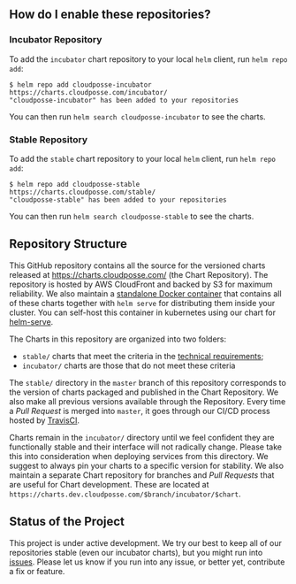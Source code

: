 ## How do I enable these repositories?


  ### Incubator Repository

  To add the `incubator` chart repository to your local `helm` client, run `helm repo add`:

  ```shell
  $ helm repo add cloudposse-incubator https://charts.cloudposse.com/incubator/
  "cloudposse-incubator" has been added to your repositories
  ```

  You can then run `helm search cloudposse-incubator` to see the charts.

  ### Stable Repository

  To add the `stable` chart repository to your local `helm` client, run `helm repo add`:

  ```shell
  $ helm repo add cloudposse-stable https://charts.cloudposse.com/stable/
  "cloudposse-stable" has been added to your repositories
  ```

  You can then run `helm search cloudposse-stable` to see the charts.

  ## Repository Structure

  This GitHub repository contains all the source for the versioned charts released at https://charts.cloudposse.com/ (the Chart Repository). The repository is hosted by AWS CloudFront and backed by S3 for maximum reliability. We also maintain a [standalone Docker container](https://hub.docker.com/r/cloudposse/charts/) that contains all of these charts together with `helm serve` for distributing them inside your cluster. You can self-host this container in kubernetes using our chart for [helm-serve](https://github.com/cloudposse/charts/incubator/helm-serve/).

  The Charts in this repository are organized into two folders:

  * `stable/`     charts that meet the criteria in the [technical requirements](https://github.com/kubernetes/charts/blob/master/CONTRIBUTING.md#technical-requirements);
  * `incubator/`  charts are those that do not meet these criteria

  The `stable/` directory in the `master` branch of this repository corresponds to the version of charts packaged and published in the Chart Repository. We also make all previous versions available through the Repository. Every time a *Pull Request* is merged into `master`, it goes through our CI/CD process hosted by [TravisCI](https://travis-ci.org/cloudposse/charts).

  Charts remain in the `incubator/` directory until we feel confident they are functionally stable and their interface will not radically change. Please take this into consideration when deploying services from this directory. We suggest to always pin your charts to a specific version for stability. We also maintain a separate Chart repository for branches and *Pull Requests* that are useful for Chart development. These are located at `https://charts.dev.cloudposse.com/$branch/incubator/$chart`.

  ## Status of the Project

  This project is under active development. We try our best to keep all of our repositories stable (even our incubator charts), but you might run into [issues](https://github.com/cloudposse/charts/issues). Please let us know if you run into any issue, or better yet, contribute a fix or feature.

